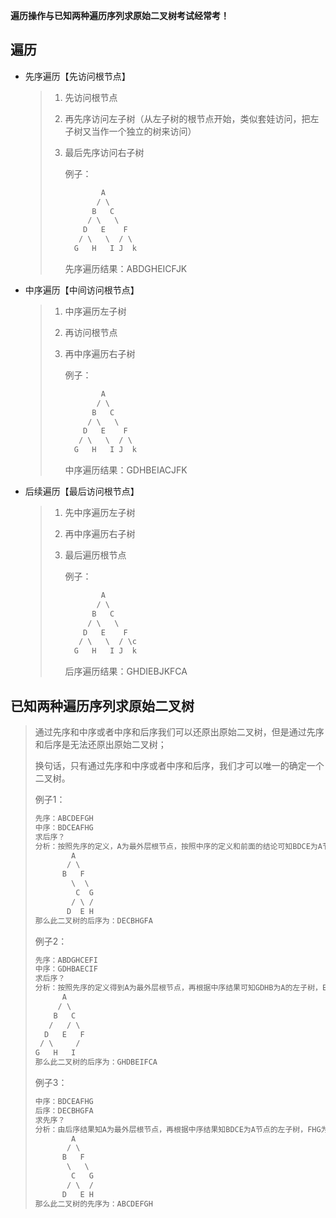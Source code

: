 **遍历操作与已知两种遍历序列求原始二叉树考试经常考！**

## 遍历

- 先序遍历【先访问根节点】

  > 1. 先访问根节点
  >
  > 2. 再先序访问左子树（从左子树的根节点开始，类似套娃访问，把左子树又当作一个独立的树来访问）
  >
  > 3. 最后先序访问右子树
  >
  >    例子：
  >
  >    ```c
  >            A
  >           / \
  >          B   C
  >         / \   \
  >        D   E    F
  >       / \   \  / \
  >      G   H   I J  k
  >    ```
  >
  >    先序遍历结果：ABDGHEICFJK

- 中序遍历【中间访问根节点】

  > 1. 中序遍历左子树
  >
  > 2. 再访问根节点
  >
  > 3. 再中序遍历右子树
  >
  >    例子：
  >
  >    ```c
  >            A
  >           / \
  >          B   C
  >         / \   \
  >        D   E    F
  >       / \   \  / \
  >      G   H   I J  k
  >    ```
  >
  >    中序遍历结果：GDHBEIACJFK

- 后续遍历【最后访问根节点】

  > 1. 先中序遍历左子树
  >
  > 2. 再中序遍历右子树
  >
  > 3. 最后遍历根节点
  >
  >    例子：
  >
  >    ```c
  >            A
  >           / \
  >          B   C
  >         / \   \
  >        D   E    F
  >       / \   \  / \c
  >      G   H   I J  k
  >    ```
  >
  >    后序遍历结果：GHDIEBJKFCA

## 已知两种遍历序列求原始二叉树

> 通过先序和中序或者中序和后序我们可以还原出原始二叉树，但是通过先序和后序是无法还原出原始二叉树；
>
> 换句话，只有通过先序和中序或者中序和后序，我们才可以唯一的确定一个二叉树。
>
> 例子1：
>
> ```c
> 先序：ABCDEFGH
> 中序：BDCEAFHG
> 求后序？
> 分析：按照先序的定义，A为最外层根节点，按照中序的定义和前面的结论可知BDCE为A节点的左子树节点，FHG为A节点的右子树，再依次按照两个遍历定义可以推出原始二叉树为：
>         A
>        / \
>       B   F
>         \  \
>          C  G
>         / \ /
>        D  E H
> 那么此二叉树的后序为：DECBHGFA
> ```
>
> 例子2：
>
> ```c
> 先序：ABDGHCEFI
> 中序：GDHBAECIF
> 求后序？
> 分析：按照先序的定义得到A为最外层根节点，再根据中序结果可知GDHB为A的左子树，ECIF为A的右子树；B先出现在先序结果中可知B为左子树的根节点，再根据中序结果知B节点没有右子树，GDH均为B节点的左子树，再根据先序结果D先出现，知D为B左子树的根节点，再根据先序发现G在D的后面且中序中G在D的前面得出G为D左子树的根节点，那么D的右子树的根节点就是H了，依次类推A的右子树，得出原始二叉树为：
>       A
>      / \
>     B   C
>    /   / \
>   D   E   F
>  / \     /
> G   H   I
> 那么此二叉树的后序为：GHDBEIFCA
> ```
>
> 例子3：
>
> ```c
> 中序：BDCEAFHG
> 后序：DECBHGFA
> 求先序？
> 分析：由后序结果知A为最外层根节点，再根据中序结果知BDCE为A节点的左子树，FHG为A的右子树；A的左子树中B最靠近A那么根据后序规则得出B为左子树的根节点，再根据中序结果B在结果的第一位，由中序规则知B没有左子树，DCE均为B的右子树，在DCE中后序结果C最靠近B，得出C为B的右子树的根节点，再依据中序结果知C前面是D后面是E得出D为C的左子树，E为C的右子树，同理可以推出A的右子树，得出原始二叉树为：
>         A
>        / \
>       B   F
>        \   \
>         C   G
>        / \  /
>       D   E H
> 那么此二叉树的先序为：ABCDEFGH
> ```

